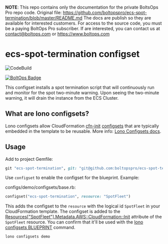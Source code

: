 <!-- note marker start -->
**NOTE**: This repo contains only the documentation for the private BoltsOps Pro repo code.
Original file: https://github.com/boltopspro/ecs-spot-termination/blob/master/README.md
The docs are publish so they are available for interested customers.
For access to the source code, you must be a paying BoltOps Pro subscriber.
If are interested, you can contact us at contact@boltops.com or https://www.boltops.com

<!-- note marker end -->

# ecs-spot-termination configset

![CodeBuild](https://codebuild.us-west-2.amazonaws.com/badges?uuid=eyJlbmNyeXB0ZWREYXRhIjoiRklTdEFaMGNiYkcrYUdIV2lHVTVsWS9MTk03QXR5OHVjTEtHWWQ2dW84MThydjZITyt2MmRkMytYaFo4ekI3SENqUzNlaFZ4RXVIeVF5ZGt0bnJRak9BPSIsIml2UGFyYW1ldGVyU3BlYyI6Ik5kUTd2ZnE1Z0lING9IdSsiLCJtYXRlcmlhbFNldFNlcmlhbCI6MX0%3D&branch=master)

[![BoltOps Badge](https://img.boltops.com/boltops/badges/boltops-badge.png)](https://www.boltops.com)

This configset installs a spot termination script that will continuously run and monitor for the spot two-minute warning.  Upon seeing the two-minute warning, it will drain the instance from the ECS Cluster.

## What are lono configsets?

Lono configsets allow CloudFormation [cfn-init](https://docs.aws.amazon.com/AWSCloudFormation/latest/UserGuide/cfn-init.html) [configsets](https://docs.aws.amazon.com/AWSCloudFormation/latest/UserGuide/aws-resource-init.html) that are typically embedded in the template to be reusable.  More info: [Lono Configsets docs](https://lono.cloud/docs/configsets/).

## Usage

Add to project Gemfile:

```ruby
git "ecs-spot-termination", git: "git@github.com:boltopspro/ecs-spot-termination"
```

Use `configset` to enable the configset for the blueprint.  Example:

configs/demo/configsets/base.rb:

```ruby
configset("ecs-spot-termination", resource: "SpotFleet")
```

This adds the configset to the `resource` with the logical id `SpotFleet` in your CloudFormation template.  The configset is added to the [Resources["SpotFleet"].Metadata.AWS::CloudFormation::Init](https://docs.aws.amazon.com/AWSCloudFormation/latest/UserGuide/aws-resource-init.html) attribute of the `SpotFleet` resource.  You can confirm that it'll be used with the [lono configsets BLUEPRINT](https://lono.cloud/reference/lono-configsets/) command.

    lono configsets demo
